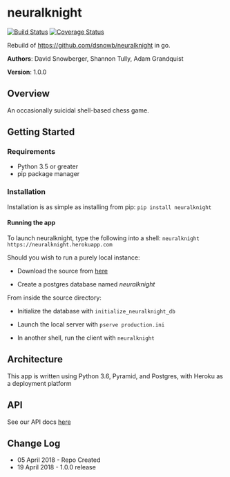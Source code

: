 # neuralknight

[![Build Status](https://travis-ci.org/neuralknight/neuralknight.svg?branch=master)](https://travis-ci.org/neuralknight/neuralknight)
[![Coverage Status](https://coveralls.io/repos/github/neuralknight/neuralknight/badge.svg?branch=master)](https://coveralls.io/github/neuralknight/neuralknight?branch=master)

Rebuild of https://github.com/dsnowb/neuralknight in go.

**Authors**: David Snowberger, Shannon Tully, Adam Grandquist

**Version**: 1.0.0

## Overview
An occasionally suicidal shell-based chess game.

## Getting Started

### Requirements
- Python 3.5 or greater
- pip package manager

### Installation
Installation is as simple as installing from pip:
`pip install neuralknight`

#### Running the app
To launch neuralknight, type the following into a shell:
`neuralknight https://neuralknight.herokuapp.com`

Should you wish to run a purely local instance:

- Download the source from [here](https://www.github.com/dsnowb/neuralknight)

- Create a postgres database named *neuralknight*

From inside the source directory:

- Initialize the database with `initialize_neuralknight_db`

- Launch the local server with
`pserve production.ini`
- In another shell, run the client with `neuralknight`

## Architecture
This app is written using Python 3.6, Pyramid, and Postgres, with Heroku as a deployment platform

## API
See our API docs [here](https://github.com/dsnowb/neuralknight/blob/master/API.md)

## Change Log
- 05 April 2018 - Repo Created
- 19 April 2018 - 1.0.0 release
